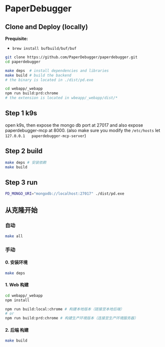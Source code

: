 # PaperDebugger

## Clone and Deploy (locally)

**Prequisite:**
- `brew install bufbuild/buf/buf`

```bash
git clone https://github.com/PaperDebugger/paperdebugger.git
cd paperdebugger

make deps  # install dependencies and libraries
make build # build the backend
# the binary is located in ./dist/pd.exe

cd webapp/_webapp
npm run build:prd:chrome
# the extension is located in wbeapp/_webapp/dist/*
```


## Step 1 k9s

open k9s, then expose the mongo db port at 27017
and also expose paperdebugger-mcp at 8000. (also make sure you modify the `/etc/hosts` let `127.0.0.1	paperdebugger-mcp-server`)

## Step 2 build

```bash
make deps # 安装依赖
make build
```


## Step 3 run

```bash
PD_MONGO_URI="mongodb://localhost:27017" ./dist/pd.exe
```


## 从克隆开始

### 自动
```bash
make all
```

### 手动

#### 0. 安装环境

```bash
make deps
```

#### 1. Web 构建

```bash
cd webapp/_webapp
npm install

npm run build:local:chrome # 构建本地版本（链接至本地后端）
# or
npm run build:prd:chrome # 构建生产环境版本（连接至生产环境服务器）
```

#### 2. 后端 构建

```bash
make build
```
